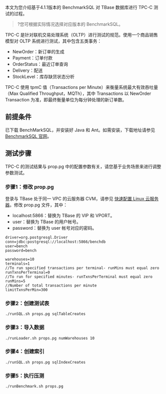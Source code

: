 本文为您介绍基于4.1.1版本的 BenchmarkSQL 对 TBase 数据库进行 TPC-C 测试的过程。
>?您可根据实际情况选择对应版本的 BenchmarkSQL。

TPC-C 是针对联机交易处理系统（OLTP）进行测试的规范。使用一个商品销售模型对 OLTP 系统进行测试，其中包含五类事务：
- NewOrder：新订单的生成
- Payment：订单付款
- OrderStatus：最近订单查询
- Delivery：配送
- StockLevel：库存缺货状态分析

TPC-C 使用 tpmC 值（Transactions per Minute）来衡量系统最大有效吞吐量（Max Qualified Throughput，MQTh），其中 Transactions 以 NewOrder Transaction 为准，即最终衡量单位为每分钟处理的新订单数。

## 前提条件
已下载 BenchMarkSQL，并安装好 Java 和 Ant。如需安装，下载地址请参见 [BenchmarkSQL 官网](https://sourceforge.net/projects/benchmarksql/)。

## 测试步骤
TPC-C 的测试结果与 prop.pg 中的配置参数有关，请您基于业务场景来进行调整参数测试。

### 步骤1：修改 prop.pg
登录与 TBase 处于同一 VPC 的云服务器 CVM，请参见 [快速配置 Linux 云服务器](https://cloud.tencent.com/document/product/213/2936)。修改 prop.pg 文件，其中：
- localhost:5866：替换为 TBase 的 VIP 和 VPORT。
- user：替换为 TBase 的用户帐号。
- password：替换为 user 帐号对应的密码。

```
driver=org.postgresql.Driver
conn=jdbc:postgresql://localhost:5866/benchdb
user=bench
password=bench

warehouses=10
terminals=1
//To run specified transactions per terminal- runMins must equal zero
runTxnsPerTerminal=0
//To run for specified minutes- runTxnsPerTerminal must equal zero
runMins=5
//Number of total transactions per minute
limitTxnsPerMin=300
```

### 步骤2：创建测试表
`./runSQL.sh props.pg sqlTableCreates`

### 步骤3：导入数据
`./runLoader.sh props.pg numWarehouses 10`

### 步骤4：创建索引
`./runSQL.sh props.pg sqlIndexCreates`

### 步骤5：执行压测
`./runBenchmark.sh props.pg`
